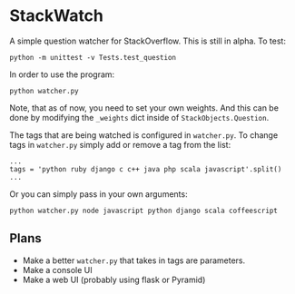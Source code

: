 StackWatch
==========

A simple question watcher for StackOverflow. This is still in alpha. To test:

    python -m unittest -v Tests.test_question

In order to use the program:

    python watcher.py

Note, that as of now, you need to set your own weights. And this can be done by modifying the `_weights` dict inside
of `StackObjects.Question`.

The tags that are being watched is configured in `watcher.py`. To change tags in `watcher.py` simply
add or remove a tag from the list:

    ...
    tags = 'python ruby django c c++ java php scala javascript'.split()
    ...

Or you can simply pass in your own arguments:

    python watcher.py node javascript python django scala coffeescript

Plans
-----

 - Make a better `watcher.py` that takes in tags are parameters.
 - Make a console UI
 - Make a web UI (probably using flask or Pyramid)